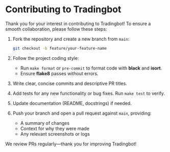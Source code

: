 # Contributing to Tradingbot

Thank you for your interest in contributing to Tradingbot! To ensure a smooth collaboration, please follow these steps:

1. Fork the repository and create a new branch from `main`:

   ```bash
   git checkout -b feature/your-feature-name
   ```

2. Follow the project coding style:
   - Run `make format` or `pre-commit` to format code with **black** and **isort**.
   - Ensure **flake8** passes without errors.
3. Write clear, concise commits and descriptive PR titles.
4. Add tests for any new functionality or bug fixes. Run `make test` to verify.
5. Update documentation (README, docstrings) if needed.
6. Push your branch and open a pull request against `main`, providing:
   - A summary of changes
   - Context for why they were made
   - Any relevant screenshots or logs

We review PRs regularly—thank you for improving Tradingbot!
